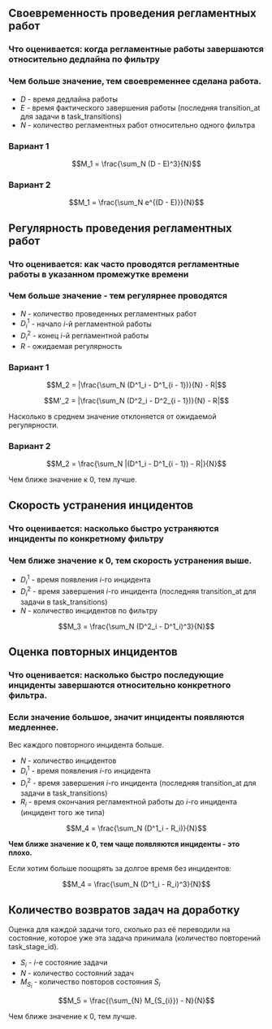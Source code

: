 ## Своевременность проведения регламентных работ
### Что оценивается: когда регламентные работы завершаются относительно дедлайна по фильтру
### Чем больше значение, тем своевременнее сделана работа.

* $D$ - время дедлайна работы
* $E$ - время фактического завершения работы (последняя transition_at для задачи
  в task_transitions)
* $N$ - количество регламентных работ относительно одного фильтра

### Вариант 1

$$M_1 = \frac{\sum_N (D - E)^3}{N}$$

### Вариант 2

$$M_1 = \frac{\sum_N e^{(D - E)}}{N}$$

## Регулярность проведения регламентных работ

### Что оценивается: как часто проводятся регламентные работы в указанном промежутке времени
### Чем больше значение - тем регулярнее проводятся

* $N$ - количество проведенных регламентных работ
* $D^1_i$ - начало $i$-й регламентной работы
* $D^2_i$ - конец $i$-й регламентной работы
* $R$ - ожидаемая регулярность

### Вариант 1

$$M_2 = |\frac{\sum_N (D^1_i - D^1_{i - 1})}{N} - R|$$

$$M'_2 = |\frac{\sum_N (D^2_i - D^2_{i - 1})}{N} - R|$$

Насколько в среднем значение отклоняется от ожидаемой регулярности.

### Вариант 2

$$M_2 = \frac{\sum_N |(D^1_i - D^1_{i - 1}) - R|}{N}$$

Чем ближе значение к $0$, тем лучше.

## Скорость устранения инцидентов

### Что оценивается: насколько быстро устраняются инциденты по конкретному фильтру 
### Чем ближе значение к 0, тем скорость устранения выше.

* $D^1_i$ - время появления $i$-го инцидента
* $D^2_i$ - время завершения $i$-го инцидента (последняя transition_at для задачи в task_transitions)
* $N$ - количество инцидентов по фильтру

$$M_3 = \frac{\sum_N (D^2_i - D^1_i)^3}{N}$$

## Оценка повторных инцидентов

### Что оценивается: насколько быстро последующие инциденты завершаются относительно конкретного фильтра.
### Если значение большое, значит инциденты появляются медленнее.

Вес каждого повторного инцидента больше.

* $N$ - количество инцидентов
* $D^1_i$ - время появления $i$-го инцидента
* $D^2_i$ - время завершения $i$-го инцидента (последняя transition_at для задачи в task_transitions)
* $R_i$ - время окончания регламентной работы до $i$-го инцидента (инцидент того же типа)

$$M_4 = \frac{\sum_N (D^1_i - R_i)}{N}$$

**Чем ближе значение к 0, тем чаще появляются инциденты - это плохо.**

Если хотим больше поощрять за долгое время без инцидентов:

$$M_4 = \frac{\sum_N (D^1_i - R_i)^3}{N}$$

## Количество возвратов задач на доработку

Оценка для каждой задачи того, сколько раз её переводили на состояние, которое
уже эта задача принимала (количество повторений task_stage_id).

* $S_i$ - $i$-е состояние задачи
* $N$ - количество состояний задач
* $M_{S_i}$ - количество повторов состояния $S_i$

$$M_5 = \frac{(\sum_{N} M_{S_{i}}) - N}{N}$$

Чем ближе значение к $0$, тем лучше.
